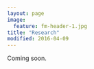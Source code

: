 ```yaml
---
layout: page
image:
  feature: fm-header-1.jpg
title: "Research"
modified: 2016-04-09
---
```


Coming soon.